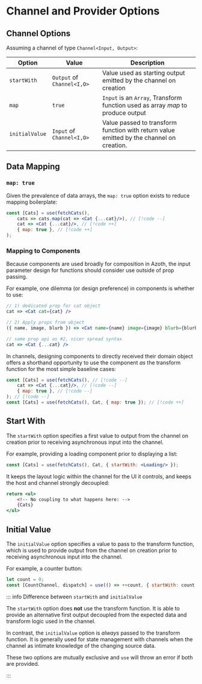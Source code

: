 # Channel and Provider Options

## Channel Options

Assuming a channel of type `Channel<Input, Output>`:

Option | Value | Description
---|---|---
`startWith` | `Output` of `Channel<I,O>` | Value used as starting output emitted by the channel on creation
`map` | `true` | `Input` is an `Array`, Transform function used as array _map_ to produce output
`initialValue` | `Input` of `Channel<I,O>` | Value passed to transform function with return value emitted by the channel on creation.

## Data Mapping

### `map: true`

Given the prevalence of data arrays, the `map: true` option exists to reduce  
mapping boilerplate:

```jsx
const [Cats] = use(fetchCats(), 
    cats => cats.map(cat => <Cat {...cat}/>), // [!code --]
    cat => <Cat {...cat}/>, // [!code ++]
    { map: true }, // [!code ++]
);
```

### Mapping to Components

Because components are used broadly for composition in Azoth, the input parameter 
design for functions should consider use outside of prop passing. 

For example, one dilemma (or design preference) in components is whether to use:

```jsx
// 1) dedicated prop for cat object
cat => <Cat cat={cat} />

// 2) Apply props from object
({ name, image, blurb }) => <Cat name={name} image={image} blurb={blurb}/>

// same prop api as #2, nicer spread syntax
cat => <Cat {...cat} />
```

In channels, designing components to directly received their domain object offers
a shorthand opportunity to use the component _as_ the transform function for the 
most simple baseline cases:

```jsx
const [Cats] = use(fetchCats(), // [!code --]
    cat => <Cat {...cat}/>, // [!code --]
    { map: true }, // [!code --]
); // [!code --]
const [Cats] = use(fetchCats(), Cat, { map: true }); // [!code ++]
```

## Start With

The `startWith` option specifies a first value to output from the channel
on creation prior to receiving asynchronous input into the channel.

For example, providing a loading component prior to displaying a
list:

```jsx
const [Cats] = use(fetchCats(), Cat, { startWith: <Loading/> });
```

It keeps the layout logic within the channel for the UI it controls, and
keeps the host and channel strongly decoupled:

```jsx
return <ul>
    <!-- No coupling to what happens here: -->
    {Cats} 
</ul>
```

## Initial Value

The `initialValue` option specifies a value to pass to the transform
function, which is used to provide output from the channel on creation prior to receiving asynchronous input into the channel.

For example, a counter button:

```jsx
let count = 0;
const [CountChannel, dispatch] = use(() => ++count, { startWith: count });
```

::: info Difference between `startWith` and `initialValue`

The `startWith` option does **not** use the transform function. It is 
able to provide an alternative first output decoupled from the expected 
data and transform logic used in the channel.

In contrast, the `initialValue` option is _always_ passed to the transform
function. It is generally used for state management with channels when 
the channel as intimate knowledge of the changing source data.

These two options are mutually exclusive and `use` will throw an error 
if both are provided.

:::